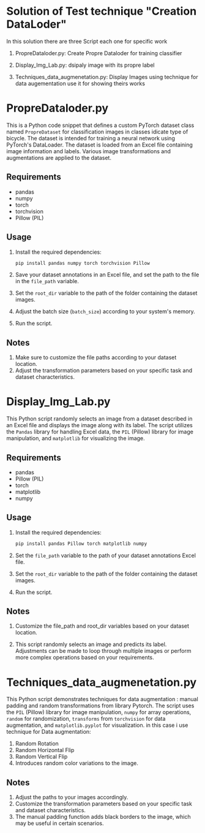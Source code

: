 # Solution of Test technique "Creation DataLoder" 
In this solution there are three Script each one for specific work

1. PropreDataloder.py: Create Propre Dataloder for training classifier

2. Display_Img_Lab.py: dsipaly image with its propre label 

3. Techniques_data_augmenetation.py: Display Images using technique for data augementation use it for showing theirs works


# PropreDataloder.py

This is a Python code snippet that defines a custom PyTorch dataset class named `PropreDataset` for classification images in classes idicate type of bicycle. The dataset is intended for training a neural network using PyTorch's DataLoader. The dataset is loaded from an Excel file containing image information and labels. Various image transformations and augmentations are applied to the dataset.

## Requirements
- pandas
- numpy
- torch
- torchvision
- Pillow (PIL)

## Usage
1. Install the required dependencies:

    ```bash
    pip install pandas numpy torch torchvision Pillow
    ```

2. Save your dataset annotations in an Excel file, and set the path to the file in the `file_path` variable.

3. Set the `root_dir` variable to the path of the folder containing the dataset images.

4. Adjust the batch size (`batch_size`) according to your system's memory.

5. Run the script.

## Notes

1. Make sure to customize the file paths according to your dataset location.
2. Adjust the transformation parameters based on your specific task and dataset characteristics.

# Display_Img_Lab.py

This Python script randomly selects an image from a dataset described in an Excel file and displays the image along with its label. The script utilizes the `Pandas` library for handling Excel data, the `PIL` (Pillow) library for image manipulation, and `matplotlib` for visualizing the image.

## Requirements
- pandas
- Pillow (PIL)
- torch
- matplotlib
- numpy

## Usage
1. Install the required dependencies:

    ```bash
    pip install pandas Pillow torch matplotlib numpy
    ```

2. Set the `file_path` variable to the path of your dataset annotations Excel file.

3. Set the `root_dir` variable to the path of the folder containing the dataset images.

4. Run the script.

## Notes

1. Customize the file_path and root_dir variables based on your dataset location.

2. This script randomly selects an image and predicts its label. Adjustments can be made to loop through multiple images or perform more complex operations based on your requirements.

# Techniques_data_augmenetation.py

This Python script demonstrates techniques for data augmentation : manual padding and random transformations from library Pytorch. The script uses the `PIL` (Pillow) library for image manipulation, `numpy` for array operations, `random` for randomization, `transforms` from `torchvision` for data augmentation, and `matplotlib.pyplot` for visualization.
in this case i use technique for Data augmentation:
1. Random Rotation
2. Random Horizontal Flip
3. Random Vertical Flip
4. Introduces random color variations to the image.

## Notes

1. Adjust the paths to your images accordingly.
2. Customize the transformation parameters based on your specific task and dataset characteristics.
3. The manual padding function adds black borders to the image, which may be useful in certain scenarios.